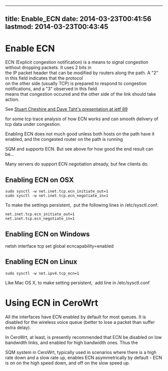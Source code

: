 
---
title: Enable_ECN
date: 2014-03-23T00:41:56
lastmod: 2014-03-23T00:43:45
---
Enable ECN
==========

ECN (Explicit congestion notification) is a means to signal congestion
without dropping packets. It uses 2 bits in\
the IP packet header that can be modified by routers along the path. A
"2" in this field indicates that the protocol\
on the other side (usually TCP) is prepared to respond to congestion
notifications, and a "3" observed in this field\
means that congestion occured and the other side of the link should take
action.

See [Stuart Cheshire and Dave Taht's presentation at ietf
89](http://www.ietf.org/proceedings/89/slides/slides-89-tsvarea-1.pdf)

for some tcp trace analysis of how ECN works and can smooth delivery of
tcp data under congestion.

Enabling ECN does not much good unless both hosts on the path have it
enabled, and the congested router on the path is running
<link>SQM</link> and supports ECN. But see above for how good the end
result can be...

Many servers do support ECN negotiation already, but few clients do.

Enabling ECN on OSX
-------------------

    sudo sysctl -w net.inet.tcp.ecn_initiate_out=1  
    sudo sysctl -w net.inet.tcp.ecn_negotiate_in=1  

To make the settings persistent,  put the following lines in
/etc/sysctl.conf:

    net.inet.tcp.ecn_initiate_out=1 
    net.inet.tcp.ecn_negotiate_in=1

Enabling ECN on Windows
-----------------------

netsh interface tcp set global ecncapability=enabled

Enabling ECN on Linux
---------------------

    sudo sysctl -w net.ipv4.tcp_ecn=1   

Like Mac OS X, to make setting persistent,  add line in /etc/sysctl.conf

Using ECN in CeroWrt
====================

All the interfaces have ECN enabled by default for most queues. It is
disabled for the wireless voice queue (better to lose a packet than
suffer extra delay).

In CeroWrt, at least, is presently recommended that ECN be disabled on
low bandwidth links, and enabled for high bandwidth ones. Thus the
<link>SQM</link> system in CeroWrt, typically used in scenarios where
there is a high rate down and a slow rate up, enables ECN asymmetrically
by default - ECN is on on the high speed down, and off on the slow speed
up.
